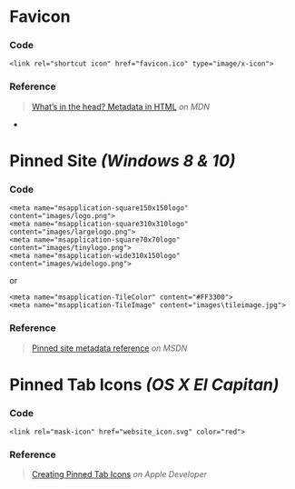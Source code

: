 # Favicon
### Code
```
<link rel="shortcut icon" href="favicon.ico" type="image/x-icon">
```

### Reference
> [What’s in the head? Metadata in HTML](https://developer.mozilla.org/en-US/docs/Learn/HTML/Introduction_to_HTML/The_head_metadata_in_HTML#Adding_custom_icons_to_your_site) _on MDN_

-

# Pinned Site _(Windows 8 & 10)_
### Code
```
<meta name="msapplication-square150x150logo" content="images/logo.png">
<meta name="msapplication-square310x310logo" content="images/largelogo.png">
<meta name="msapplication-square70x70logo" content="images/tinylogo.png">
<meta name="msapplication-wide310x150logo" content="images/widelogo.png">
```
or
```
<meta name="msapplication-TileColor" content="#FF3300">
<meta name="msapplication-TileImage" content="images\tileimage.jpg">
```

### Reference
> [Pinned site metadata reference](https://msdn.microsoft.com/en-us/library/dn255024(v=vs.85).aspx) _on MSDN_



# Pinned Tab Icons _(OS X El Capitan)_
### Code

```
<link rel="mask-icon" href="website_icon.svg" color="red">
```

### Reference
> [Creating Pinned Tab Icons](https://developer.apple.com/library/content/documentation/AppleApplications/Reference/SafariWebContent/pinnedTabs/pinnedTabs.html) _on Apple Developer_

